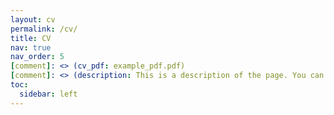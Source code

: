 ```yaml
---
layout: cv
permalink: /cv/
title: CV
nav: true
nav_order: 5
[comment]: <> (cv_pdf: example_pdf.pdf)
[comment]: <> (description: This is a description of the page. You can modify it in '_pages/cv.md'. You can also change or remove the top pdf download button.)
toc:
  sidebar: left
---
```


